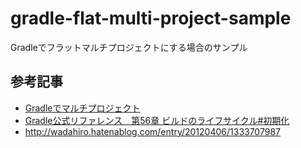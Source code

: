 # gradle-flat-multi-project-sample
Gradleでフラットマルチプロジェクトにする場合のサンプル

## 参考記事
- [Gradleでマルチプロジェクト](http://qiita.com/shiena/items/371fe817c8fb6be2bb1e)
- [Gradle公式リファレンス　第56章 ビルドのライフサイクル#初期化](http://gradle.monochromeroad.com/docs/userguide/build_lifecycle.html#sec:initialization)
- http://wadahiro.hatenablog.com/entry/20120406/1333707987
